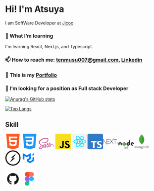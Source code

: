 # Hi! I'm Atsuya
I am SoftWare Developer at <a href="(https://www.jicoo.com/en/about)">Jicoo</a>

### 🌱 What I’m learning 
I'm learning React, Next.js, and Typescript.

### 📫 How to reach me: tenmusu007@gmail.com, <a href="https://www.linkedin.com/in/atsuya-tanaka-566013229/">Linkedin</a>

### 💬 This is my <a href="https://portfolio-omega-nine-68.vercel.app/">Portfolio</a>

### 🤔 I’m looking for a position as Full stack Developer



[![Anurag's GitHub stats](https://github-readme-stats.vercel.app/api?username=tenmusu007&show_icons=true&theme=gruvbox)](https://github.com/anuraghazra/github-readme-stats)

[![Top Langs](https://github-readme-stats.vercel.app/api/top-langs/?username=tenmusu007&layout=compact)](https://github.com/anuraghazra/github-readme-stats)

## Skill
<img src="readme-images/html5.png" width="50"> <img src="readme-images/css3.png" width="50">  <img src="readme-images/scss.png" width="50"> <img src="readme-images/js.png" width="50"> <img src="readme-images/react.png" width="50"><img src="readme-images/ts.png" width="50"><img src="readme-images/next.png" width="50"><img src="readme-images/node.png" width="50"><img src="readme-images/mongo.png" width="50"><img src="readme-images/socket.png" width="50"><img src="readme-images/mui.png" width="50">

<img src="readme-images/github.png" width="50"> <img src="readme-images/figma.png" width="50">
